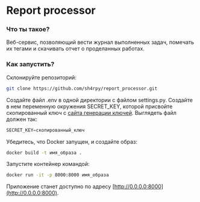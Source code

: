 # Report processor

### Что ты такое?

Веб-сервис, позволяющий вести журнал выполненных задач, помечать их тегами и скачивать отчет о проделанных работах.

### Как запустить?

Склонируйте репозиторий:

```bash
git clone https://github.com/sh4rpy/report_processor.git
```

Создайте файл .env в одной директории с файлом settings.py. Создайте в нем переменную окружения  SECRET_KEY, которой присвойте скопированный ключ с [сайта генерации ключей](https://djecrety.ir). Выглядеть файл должен так:

```python
SECRET_KEY=скопированный_ключ
```

Убедитесь, что Docker запущен, и  создайте образ:

```bash
docker build -t имя_образа .
```

Запустите контейнер командой:

```bash
docker run -it -p 8000:8000 имя_образа
```

Приложение станет доступно по адресу [http://0.0.0.0:8000](http://0.0.0.0:8000).
